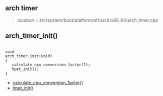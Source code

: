 
## arch timer
> location = src/system/boot/platform/efi/arch/x86_64/arch_timer.cpp

## arch_timer_init()
 ```

void
arch_timer_init(void)
{
	calculate_cpu_conversion_factor(2);
	hpet_init();
}

```

* [calculate_cpu_conversion_factor()](/boot/arch/x86/arch_cpu.md#calculate_cpu_conversion_factor)
* [hpet_init()](/boot/arch/x86/arch_hpet.md#hpet_init)
